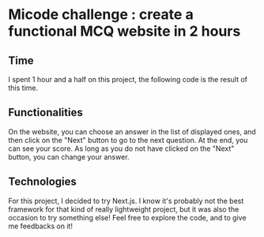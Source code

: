 # Micode challenge : create a functional MCQ website in 2 hours

## Time

I spent 1 hour and a half on this project, the following code is the result of this time.

## Functionalities

On the website, you can choose an answer in the list of displayed ones, and then click on the "Next" button to go to the next question. At the end, you can see your score. As long as you do not have clicked on the "Next" button, you can change your answer.

## Technologies

For this project, I decided to try Next.js. I know it's probably not the best framework for that kind of really lightweight project, but it was also the occasion to try something else! Feel free to explore the code, and to give me feedbacks on it!
